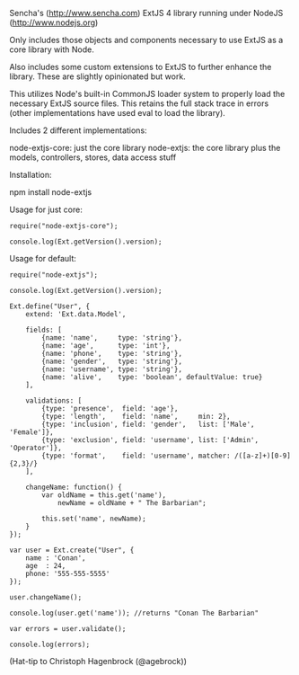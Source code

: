 
Sencha's (http://www.sencha.com) ExtJS 4 library running under NodeJS (http://www.nodejs.org)

Only includes those objects and components necessary to use ExtJS as a core library with Node.

Also includes some custom extensions to ExtJS to further enhance the library. These are slightly opinionated 
but work.

This utilizes Node's built-in CommonJS loader system to properly load the necessary ExtJS source files. This retains the full stack trace in errors (other implementations have used eval to load the library).

Includes 2 different implementations:

node-extjs-core: just the core library
node-extjs: the core library plus the models, controllers, stores, data access stuff

Installation:

npm install node-extjs

Usage for just core: 

	require("node-extjs-core");

	console.log(Ext.getVersion().version);

Usage for default: 

	require("node-extjs");

	console.log(Ext.getVersion().version);
	
	Ext.define("User", {
	    extend: 'Ext.data.Model',
    
		fields: [
			{name: 'name',     type: 'string'},
			{name: 'age',      type: 'int'},
			{name: 'phone',    type: 'string'},
			{name: 'gender',   type: 'string'},
			{name: 'username', type: 'string'},
			{name: 'alive',    type: 'boolean', defaultValue: true}
		],
	
		validations: [
			{type: 'presence',  field: 'age'},
			{type: 'length',    field: 'name',     min: 2},
			{type: 'inclusion', field: 'gender',   list: ['Male', 'Female']},
			{type: 'exclusion', field: 'username', list: ['Admin', 'Operator']},
			{type: 'format',    field: 'username', matcher: /([a-z]+)[0-9]{2,3}/}
		],
		
		changeName: function() {
			var oldName = this.get('name'),
				newName = oldName + " The Barbarian";
	
			this.set('name', newName);
		}
	});

	var user = Ext.create("User", {
		name : 'Conan',
		age  : 24,
		phone: '555-555-5555'
	});
	
	user.changeName();
	
	console.log(user.get('name')); //returns "Conan The Barbarian"
	
	var errors = user.validate();
	
	console.log(errors);

(Hat-tip to Christoph Hagenbrock (@agebrock))



